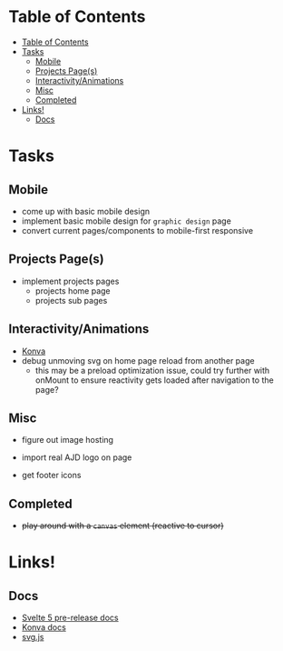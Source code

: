 # Table of Contents
- [Table of Contents](#table-of-contents)
- [Tasks](#tasks)
  - [Mobile](#mobile)
  - [Projects Page(s)](#projects-pages)
  - [Interactivity/Animations](#interactivityanimations)
  - [Misc](#misc)
  - [Completed](#completed)
- [Links!](#links)
  - [Docs](#docs)

# Tasks

## Mobile
  - come up with basic mobile design
  - implement basic mobile design for `graphic design` page
  - convert current pages/components to mobile-first responsive

## Projects Page(s)
  - implement projects pages
    - projects home page
    - projects sub pages

## Interactivity/Animations
  - [Konva](https://konvajs.org/docs/overview.html)
  - debug unmoving svg on home page reload from another page 
    - this may be a preload optimization issue, could try further with onMount to ensure
      reactivity gets loaded after navigation to the page?

## Misc
  - figure out image hosting

  - import real AJD logo on page
  - get footer icons

## Completed
  - ~~play around with a `canvas` element (reactive to cursor)~~

# Links!

## Docs
  - [Svelte 5 pre-release docs](https://svelte-5-preview.vercel.app/docs/introduction)
  - [Konva docs](https://konvajs.org/docs/overview.html)
  - [svg.js](https://konvajs.org/docs/overview.html)
